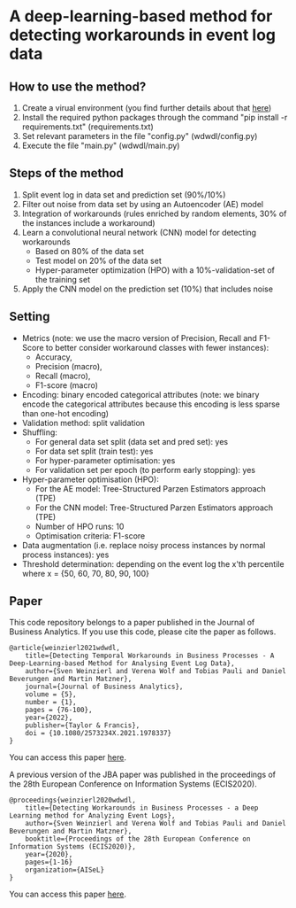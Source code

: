 # A deep-learning-based method for detecting workarounds in event log data

## How to use the method?
1. Create a virual environment (you find further details about that [here](https://docs.python.org/3/tutorial/venv.html))
2. Install the required python packages through the command "pip install -r requirements.txt" (requirements.txt)
3. Set relevant parameters in the file "config.py" (wdwdl/config.py)
4. Execute the file "main.py" (wdwdl/main.py)

## Steps of the method
1. Split event log in data set and prediction set (90%/10%)
2. Filter out noise from data set by using an Autoencoder (AE) model
3. Integration of workarounds (rules enriched by random elements, 30% of the instances include a workaround)
4. Learn a convolutional neural network (CNN) model for detecting workarounds 
    - Based on 80% of the data set
    - Test model on 20% of the data set 
    - Hyper-parameter optimization (HPO) with a 10%-validation-set of the training set
5. Apply the CNN model on the prediction set (10%) that includes noise

## Setting
- Metrics (note: we use the macro version of Precision, Recall and F1-Score to better consider workaround classes with fewer instances): 
    - Accuracy,  
    - Precision (macro), 
    - Recall (macro),
    - F1-score (macro)
- Encoding: binary encoded categorical attributes (note: we binary encode the categorical attributes because this encoding is less sparse than one-hot encoding)
- Validation method: split validation 
- Shuffling:
    - For general data set split (data set and pred set): yes
    - For data set split (train test): yes
    - For hyper-parameter optimisation: yes
    - For validation set per epoch (to perform early stopping): yes
- Hyper-parameter optimisation (HPO):
    - For the AE model: Tree-Structured Parzen Estimators approach (TPE) 
    - For the CNN model: Tree-Structured Parzen Estimators approach (TPE) 
    - Number of HPO runs: 10
    - Optimisation criteria: F1-score
- Data augmentation (i.e. replace noisy process instances by normal process instances): yes
- Threshold determination: depending on the event log the x'th percentile where x = {50, 60, 70, 80, 90, 100}

## Paper
This code repository belongs to a paper published in the Journal of Business Analytics.
If you use this code, please cite the paper as follows.

```
@article{weinzierl2021wdwdl,
    title={Detecting Temporal Workarounds in Business Processes - A Deep-Learning-based Method for Analysing Event Log Data},
    author={Sven Weinzierl and Verena Wolf and Tobias Pauli and Daniel Beverungen and Martin Matzner},
    journal={Journal of Business Analytics},
    volume = {5},
    number = {1},
    pages = {76-100},    
    year={2022},
    publisher={Taylor & Francis},
    doi = {10.1080/2573234X.2021.1978337}
}
```

You can access this paper [here](https://doi.org/10.1080/2573234X.2021.1978337).

A previous version of the JBA paper was published in the proceedings of the 28th European Conference on Information Systems (ECIS2020).

```
@proceedings{weinzierl2020wdwdl,
    title={Detecting Workarounds in Business Processes - a Deep Learning method for Analyzing Event Logs},
    author={Sven Weinzierl and Verena Wolf and Tobias Pauli and Daniel Beverungen and Martin Matzner},
    booktitle={Proceedings of the 28th European Conference on Information Systems (ECIS2020)},
    year={2020},
    pages={1-16}
    organization={AISeL}
}
```

You can access this paper [here](https://aisel.aisnet.org/ecis2020_rp/67/).





